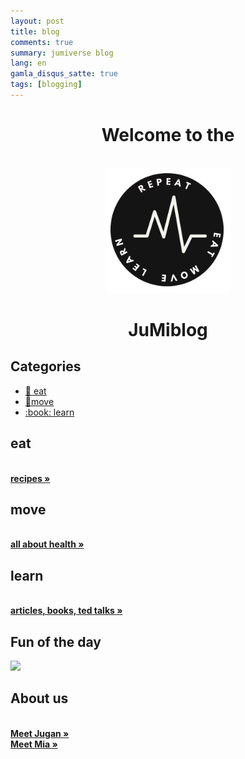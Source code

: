 ```yaml
---
layout: post
title: blog
comments: true
summary: jumiverse blog
lang: en
gamla_disqus_satte: true
tags: [blogging]
---
```

 
 <h1 align="center">Welcome to the</h1>
 <p align="center">
  <br>
  <img src="../assets/images/logo.png?sanitize=true" width="200px" height="200px">
</p>
 <h1 align="center">JuMiblog</h1>
 
## Categories 

<html>  
 <body>
<!-- Menu link fragment #id should match a div id. Example: <a href="#home"> links to <div id="home"></div>  -->
      <p align="center">
      <ul class="main-menu">
        <li><a href="#eat">🥘 eat</a></li>
        <li><a href="#move">🚶move</a></li>
        <li><a href="#learn">:book: learn</a></li>
      </ul>                 
      </p>
 </body>
</html>

<div id="container">
      <div class="inner">
        <div id="content"> 
          <div id="eat" class="content-region hide">
            <h2>eat</h2>
            <p>
              <br>
              <a href="https://mariaseltmann.github.io/blog/recipes.html"><strong>recipes »</strong></a>
            </p>
          </div>
	<div id="move" class="content-region hide">
            <h2>move</h2>
            <p>
              <br>
              <a href="https://mariaseltmann.github.io/blog/recipes.html"><strong>all about health »</strong></a>
            </p>
          </div>
	 <div id="learn" class="content-region hide">
            <h2>learn</h2>
            <p>
              <br>
              <a href="https://mariaseltmann.github.io/blog/recipes.html"><strong>articles, books, ted talks »</strong></a>
            </p>
          </div>
	</div>
    </div>
</div>
		
## Fun of the day
![](https://pranjaldhole.github.io/images/evolution.jpg)

## About us
<p>
              <br>
              <a href="https://mariaseltmann.github.io/blog/meet-jugan.html"><strong>Meet Jugan »</strong></a>
              <br>
              <a href="https://mariaseltmann.github.io/blog/meet-mia.html"><strong>Meet Mia »</strong></a>
              <br>
            </p>
